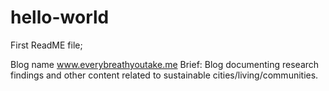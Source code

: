 # hello-world

First ReadME file; 

Blog name www.everybreathyoutake.me
Brief: Blog documenting research findings and other content related to sustainable cities/living/communities. 
